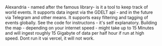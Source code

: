 Alexandria - named after the famous library-
is it a tool to keep track of world events. It supports data ingest via the GDELT api - and in the future via Telegram and other means.
It supports easy filtering and tagging of events globally. See the code for instructons - it's self explanatory.
Building the map - depending on your internet speed - might take up to 15 Minutes and will ingest roughly 15 Gigabyte of data per half hour if run at high speed. 
Dont run it vai vercel, it will not work.

